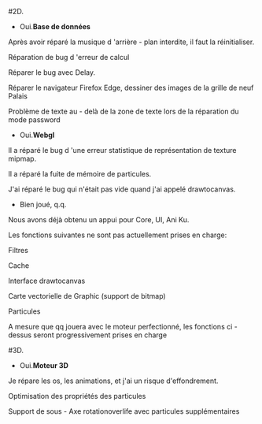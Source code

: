 #2D.

- Oui.**Base de données**

Après avoir réparé la musique d 'arrière - plan interdite, il faut la réinitialiser.

Réparation de bug d 'erreur de calcul

Réparer le bug avec Delay.

Réparer le navigateur Firefox Edge, dessiner des images de la grille de neuf Palais

Problème de texte au - delà de la zone de texte lors de la réparation du mode password

- Oui.**Webgl**

Il a réparé le bug d 'une erreur statistique de représentation de texture mipmap.

Il a réparé la fuite de mémoire de particules.

J'ai réparé le bug qui n'était pas vide quand j'ai appelé drawtocanvas.

- Bien joué, q.q.

Nous avons déjà obtenu un appui pour Core, UI, Ani Ku.

Les fonctions suivantes ne sont pas actuellement prises en charge:

Filtres

Cache

Interface drawtocanvas

Carte vectorielle de Graphic (support de bitmap)

Particules

A mesure que qq jouera avec le moteur perfectionné, les fonctions ci - dessus seront progressivement prises en charge


#3D.

- Oui.**Moteur 3D**

Je répare les os, les animations, et j'ai un risque d'effondrement.

Optimisation des propriétés des particules

Support de sous - Axe rotationoverlife avec particules supplémentaires

